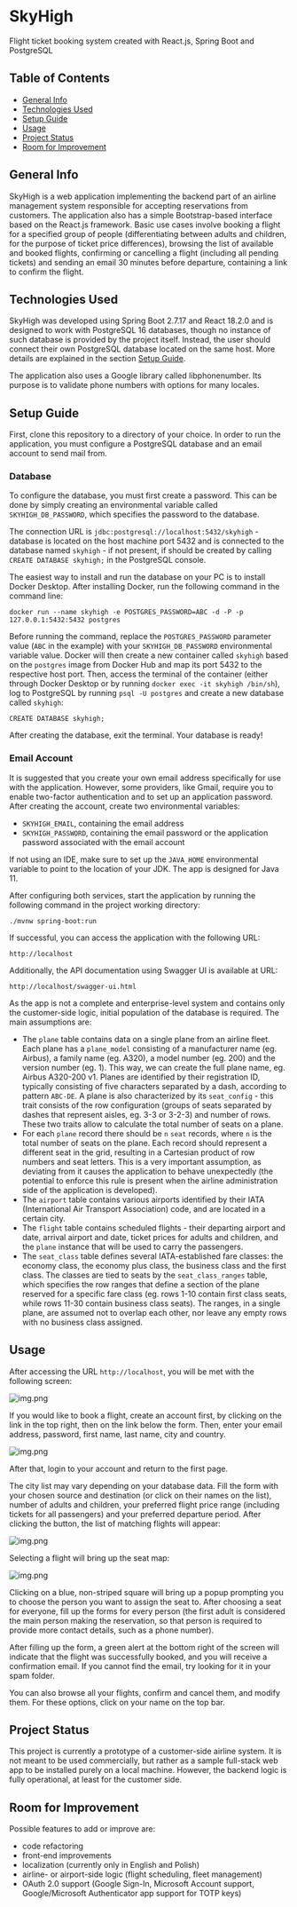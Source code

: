 # SkyHigh
Flight ticket booking system created with React.js, Spring Boot and PostgreSQL

## Table of Contents
* [General Info](#general-info)
* [Technologies Used](#technologies-used)
* [Setup Guide](#setup-guide)
* [Usage](#usage)
* [Project Status](#project-status)
* [Room for Improvement](#room-for-improvement)

## General Info

SkyHigh is a web application implementing the backend part of an airline management system responsible for accepting reservations from customers. The application also has a simple Bootstrap-based interface based on the React.js framework. Basic use cases involve booking a flight for a specified group of people (differentiating between adults and children, for the purpose of ticket price differences), browsing the list of available and booked flights, confirming or cancelling a flight (including all pending tickets) and sending an email 30 minutes before departure, containing a link to confirm the flight.

## Technologies Used

SkyHigh was developed using Spring Boot 2.7.17 and React 18.2.0 and is designed to work with PostgreSQL 16 databases, though no instance of such database is provided by the project itself. Instead, the user should connect their own PostgreSQL database located on the same host. More details are explained in the section [Setup Guide](#setup-guide).

The application also uses a Google library called libphonenumber. Its purpose is to validate phone numbers with options for many locales.

## Setup Guide

First, clone this repository to a directory of your choice. In order to run the application, you must configure a PostgreSQL database and an email account to send mail from.

### Database

To configure the database, you must first create a password. This can be done by simply creating an environmental variable called `SKYHIGH_DB_PASSWORD`, which specifies the password to the database.

The connection URL is `jdbc:postgresql://localhost:5432/skyhigh` - database is located on the host machine port 5432 and is connected to the database named `skyhigh` - if not present, if should be created by calling `CREATE DATABASE skyhigh;` in the PostgreSQL console.

The easiest way to install and run the database on your PC is to install Docker Desktop. After installing Docker, run the following command in the command line:

`docker run --name skyhigh -e POSTGRES_PASSWORD=ABC -d -P -p 127.0.0.1:5432:5432 postgres`

Before running the command, replace the `POSTGRES_PASSWORD` parameter value (`ABC` in the example) with your `SKYHIGH_DB_PASSWORD` environmental variable value. Docker will then create a new container called `skyhigh` based on the `postgres` image from Docker Hub and map its port 5432 to the respective host port. Then, access the terminal of the container (either through Docker Desktop or by running `docker exec -it skyhigh /bin/sh`), log to PostgreSQL by running `psql -U postgres` and create a new database called `skyhigh`:

`CREATE DATABASE skyhigh;`

After creating the database, exit the terminal. Your database is ready!

### Email Account

It is suggested that you create your own email address specifically for use with the application. However, some providers, like Gmail, require you to enable two-factor authentication and to set up an application password. After creating the account, create two environmental variables:

- `SKYHIGH_EMAIL`, containing the email address
- `SKYHIGH_PASSWORD`, containing the email password or the application password associated with the email account

If not using an IDE, make sure to set up the `JAVA_HOME` environmental variable to point to the location of your JDK. The app is designed for Java 11.   

After configuring both services, start the application by running the following command in the project working directory:

`./mvnw spring-boot:run`

If successful, you can access the application with the following URL:

`http://localhost`

Additionally, the API documentation using Swagger UI is available at URL:

`http://localhost/swagger-ui.html`

As the app is not a complete and enterprise-level system and contains only the customer-side logic, initial population of the database is required. The main assumptions are:

- The `plane` table contains data on a single plane from an airline fleet. Each plane has a `plane_model` consisting of a manufacturer name (eg. Airbus), a family name (eg. A320), a model number (eg. 200) and the version number (eg. 1). This way, we can create the full plane name, eg. Airbus A320-200 v1. Planes are identified by their registration ID, typically consisting of five characters separated by a dash, according to pattern `ABC-DE`. A plane is also characterized by its `seat_config` - this trait consists of the row configuration (groups of seats separated by dashes that represent aisles, eg. 3-3 or 3-2-3) and number of rows. These two traits allow to calculate the total number of seats on a plane.
- For each `plane` record there should be `n` `seat` records, where `n` is the total number of seats on the plane. Each record should represent a different seat in the grid, resulting in a Cartesian product of row numbers and seat letters. This is a very important assumption, as deviating from it causes the application to behave unexpectedly (the potential to enforce this rule is present when the airline administration side of the application is developed).
- The `airport` table contains various airports identified by their IATA (International Air Transport Association) code, and are located in a certain city.
- The `flight` table contains scheduled flights - their departing airport and date, arrival airport and date, ticket prices for adults and children, and the `plane` instance that will be used to carry the passengers.
- The `seat_class` table defines several IATA-established fare classes: the economy class, the economy plus class, the business class and the first class. The classes are tied to seats by the `seat_class_ranges` table, which specifies the row ranges that define a section of the plane reserved for a specific fare class (eg. rows 1-10 contain first class seats, while rows 11-30 contain business class seats). The ranges, in a single plane, are assumed not to overlap each other, nor leave any empty rows with no business class assigned.

## Usage

After accessing the URL `http://localhost`, you will be met with the following screen:

![img.png](doc/flight_search_form.png)

If you would like to book a flight, create an account first, by clicking on the link in the top right, then on the link below the form. Then, enter your email address, password, first name, last name, city and country.

![img.png](doc/register.png)

After that, login to your account and return to the first page.

The city list may vary depending on your database data. Fill the form with your chosen source and destination (or click on their names on the list), number of adults and children, your preferred flight price range (including tickets for all passengers) and your preferred departure period. After clicking the button, the list of matching flights will appear:

![img.png](doc/flight_list.png) 

Selecting a flight will bring up the seat map:

![img.png](doc/seat_choose.png)

Clicking on a blue, non-striped square will bring up a popup prompting you to choose the person you want to assign the seat to. After choosing a seat for everyone, fill up the forms for every person (the first adult is considered the main person making the reservation, so that person is required to provide more contact details, such as a phone number).

After filling up the form, a green alert at the bottom right of the screen will indicate that the flight was successfully booked, and you will receive a confirmation email. If you cannot find the email, try looking for it in your spam folder.

You can also browse all your flights, confirm and cancel them, and modify them. For these options, click on your name on the top bar.

## Project Status

This project is currently a prototype of a customer-side airline system. It is not meant to be used commercially, but rather as a sample full-stack web app to be installed purely on a local machine. However, the backend logic is fully operational, at least for the customer side.

## Room for Improvement

Possible features to add or improve are:

- code refactoring
- front-end improvements
- localization (currently only in English and Polish)
- airline- or airport-side logic (flight scheduling, fleet management)
- OAuth 2.0 support (Google Sign-In, Microsoft Account support, Google/Microsoft Authenticator app support for TOTP keys)